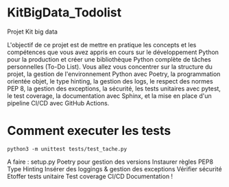 # KitBigData_Todolist
Projet Kit big data

L'objectif de ce projet est de mettre en pratique les concepts et les compétences que vous
avez appris en cours sur le développement Python pour la production et créer une
bibliothèque Python complète de tâches personnelles (To-Do List).
Vous allez vous concentrer sur la structure du projet, la gestion de l'environnement Python
avec Poetry, la programmation orientée objet, le type hinting, la gestion des logs, le respect
des normes PEP 8, la gestion des exceptions, la sécurité, les tests unitaires avec pytest, le
test coverage, la documentation avec Sphinx, et la mise en place d'un pipeline CI/CD avec
GitHub Actions.

# Comment executer les tests
```python3 -m unittest tests/test_tache.py```

A faire :
setup.py Poetry pour gestion des versions
Instaurer règles PEP8
Type Hinting
Insérer des loggings & gestion des exceptions
Vérifier sécurité
Etoffer tests unitaire
Test coverage
CI/CD
Documentation !